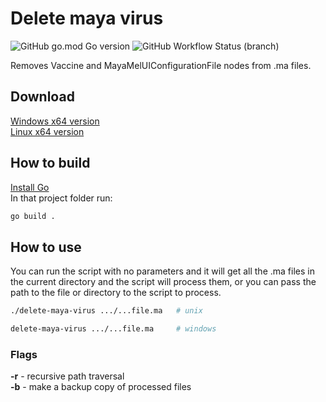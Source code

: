 # Delete maya virus
![GitHub go.mod Go version](https://img.shields.io/github/go-mod/go-version/apo5tol/delete-maya-virus)
![GitHub Workflow Status (branch)](https://img.shields.io/github/workflow/status/apo5tol/delete-maya-virus/Go/main)

Removes Vaccine and MayaMelUIConfigurationFile nodes from .ma files.

## Download
[Windows x64 version](https://github.com/apo5tol/delete-maya-virus/releases/download/v1.2/delete-maya-virus_windows_x64.exe)  
[Linux x64 version](https://github.com/apo5tol/delete-maya-virus/releases/download/v1.2/delete-maya-virus_linux_x64)

## How to build

[Install Go](https://golang.org/doc/install)  
In that project folder run:

```bash
go build .
```

## How to use

You can run the script with no parameters and it will get all the .ma files in the current directory and the script will process them, or you can pass the path to the file or directory to the script to process.

```bash
./delete-maya-virus .../...file.ma   # unix

delete-maya-virus .../...file.ma     # windows
```

### Flags

**-r** - recursive path traversal  
**-b** - make a backup copy of processed files
